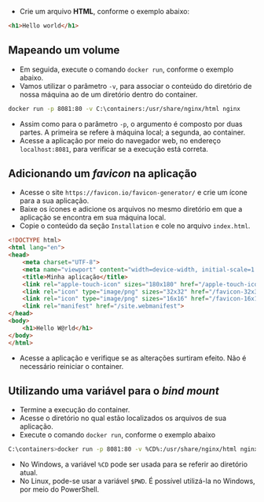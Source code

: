 


* Crie um arquivo __HTML__, conforme o exemplo abaixo:

```html
<h1>Hello world</h1>
```

## Mapeando um volume

* Em seguida, execute o comando `docker run`, conforme o exemplo abaixo.
* Vamos utilizar o parâmetro `-v`, para associar o conteúdo do diretório de nossa máquina ao de um diretório dentro do container.

```bash
docker run -p 8081:80 -v C:\containers:/usr/share/nginx/html nginx
```

* Assim como para o parâmetro `-p`, o argumento é composto por duas partes. A primeira se refere à máquina local; a segunda, ao container. 
* Acesse a aplicação por meio do navegador web, no endereço `localhost:8081`, para verificar se a execução está correta.

## Adicionando um _favicon_ na aplicação

* Acesse o site `https://favicon.io/favicon-generator/` e crie um ícone para  a sua aplicação.
* Baixe os ícones e adicione os arquivos no mesmo diretório em que a aplicação se encontra em sua máquina local.
* Copie o conteúdo da seção `Installation` e cole no arquivo `index.html`.

```html
<!DOCTYPE html>
<html lang="en">
<head>
    <meta charset="UTF-8">
    <meta name="viewport" content="width=device-width, initial-scale=1.0">
    <title>Minha aplicação</title>
    <link rel="apple-touch-icon" sizes="180x180" href="/apple-touch-icon.png">
    <link rel="icon" type="image/png" sizes="32x32" href="/favicon-32x32.png">
    <link rel="icon" type="image/png" sizes="16x16" href="/favicon-16x16.png">
    <link rel="manifest" href="/site.webmanifest">
</head>
<body>
    <h1>Hello W@rld</h1>
</body>
</html>
```

* Acesse a aplicação e verifique se as alterações surtiram efeito. Não é necessário reiniciar o container.

## Utilizando uma variável para o _bind mount_

* Termine a execução do container.
* Acesse o diretório no qual estão localizados os arquivos de sua aplicação.
* Execute o comando `docker run`, conforme o exemplo abaixo

```bash
C:\containers>docker run -p 8081:80 -v %CD%:/usr/share/nginx/html nginx
```

* No Windows, a variável `%CD` pode ser usada para se referir ao diretório atual.
* No Linux, pode-se usar a variável `$PWD`. É possível utilizá-la no Windows, por meio do PowerShell.






